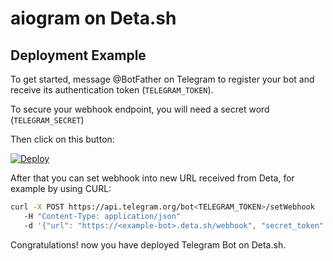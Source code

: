 # aiogram on Deta.sh

## Deployment Example

To get started, message @BotFather on Telegram to register your bot and receive its authentication
token (`TELEGRAM_TOKEN`).

To secure your webhook endpoint, you will need a secret word (`TELEGRAM_SECRET`)

Then click on this button:

[![Deploy](https://button.deta.dev/1/svg)](https://go.deta.dev/deploy?https://github.com/aiogram/deta)

After that you can set webhook into new URL received from Deta, for example by using CURL:

```bash
curl -X POST https://api.telegram.org/bot<TELEGRAM_TOKEN>/setWebhook
   -H "Content-Type: application/json"
   -d '{"url": "https://<example-bot>.deta.sh/webhook", "secret_token": "<TELEGRAM_SECRET>"}'
```

Congratulations! now you have deployed Telegram Bot on Deta.sh.
